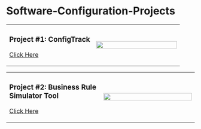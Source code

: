 # Software-Configuration-Projects

  
<table>
  <tr>
    <td width="50%">
      <h3>Project #1: ConfigTrack </h3>
      <p><a href="https://github.com/Dhanyatha-s/Software-Configuration-Projects/tree/bcc9eaa93c7f3931a10dc8aa99ebf8196793219f/ConfigTrack">Click Here</a></p>
    </td>
    <td>
      <img src="https://github.com/user-attachments/assets/fc3faebb-c4d5-4610-bbcb-ab5839ceadaf" width="100%">
    </td>
  </tr>
</table>


<table>
  <tr>
    <td width="50%">
      <h3>Project #2: Business Rule Simulator Tool</h3>
      <p><a href="https://github.com/Dhanyatha-s/Software-Configuration-Projects/tree/6f84267477d1b0f8e40db48ead48b198fa54e803/Business%20Rule%20Simulator%20tool">Click Here</a></p>
    </td>
    <td>
      <img src="https://github.com/user-attachments/assets/46a72044-6476-476d-afad-2d877b52edbd" width="100%">
    </td>
  </tr>
</table>
